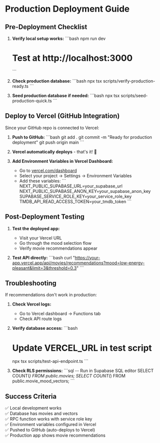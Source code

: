 # Production Deployment Guide

## Pre-Deployment Checklist

1. **Verify local setup works:**
   \`\`\`bash
   npm run dev
   # Test at http://localhost:3000
   \`\`\`

2. **Check production database:**
   \`\`\`bash
   npx tsx scripts/verify-production-ready.ts
   \`\`\`

3. **Seed production database if needed:**
   \`\`\`bash
   npx tsx scripts/seed-production-quick.ts
   \`\`\`

## Deploy to Vercel (GitHub Integration)

Since your GitHub repo is connected to Vercel:

1. **Push to GitHub:**
   \`\`\`bash
   git add .
   git commit -m "Ready for production deployment"
   git push origin main
   \`\`\`

2. **Vercel automatically deploys** - that's it! 🎉

3. **Add Environment Variables in Vercel Dashboard:**
   - Go to [vercel.com/dashboard](https://vercel.com/dashboard)
   - Select your project → Settings → Environment Variables
   - Add these variables:
   \`\`\`
   NEXT_PUBLIC_SUPABASE_URL=your_supabase_url
   NEXT_PUBLIC_SUPABASE_ANON_KEY=your_supabase_anon_key
   SUPABASE_SERVICE_ROLE_KEY=your_service_role_key
   TMDB_API_READ_ACCESS_TOKEN=your_tmdb_token
   \`\`\`

## Post-Deployment Testing

1. **Test the deployed app:**
   - Visit your Vercel URL
   - Go through the mood selection flow
   - Verify movie recommendations appear

2. **Test API directly:**
   \`\`\`bash
   curl "https://your-app.vercel.app/api/movies/recommendations?mood=low-energy-pleasant&limit=3&threshold=0.3"
   \`\`\`

## Troubleshooting

If recommendations don't work in production:

1. **Check Vercel logs:**
   - Go to Vercel dashboard → Functions tab
   - Check API route logs

2. **Verify database access:**
   \`\`\`bash
   # Update VERCEL_URL in test script
   npx tsx scripts/test-api-endpoint.ts
   \`\`\`

3. **Check RLS permissions:**
   \`\`\`sql
   -- Run in Supabase SQL editor
   SELECT COUNT(*) FROM public.movies;
   SELECT COUNT(*) FROM public.movie_mood_vectors;
   \`\`\`

## Success Criteria

✅ Local development works  
✅ Database has movies and vectors  
✅ RPC function works with service role key  
✅ Environment variables configured in Vercel  
✅ Pushed to GitHub (auto-deploys to Vercel)  
✅ Production app shows movie recommendations

